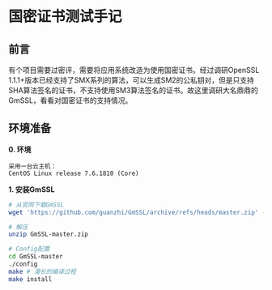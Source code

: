 # 国密证书测试手记


## 前言

有个项目需要过密评，需要将应用系统改造为使用国密证书。经过调研OpenSSL 1.1.1+版本已经支持了SMX系列的算法，可以生成SM2的公私钥对，但是只支持SHA算法签名的证书，不支持使用SM3算法签名的证书。故这里调研大名鼎鼎的GmSSL，看看对国密证书的支持情况。

## 环境准备

**0. 环境**
```
采用一台云主机： 
CentOS Linux release 7.6.1810 (Core) 
```

**1. 安装GmSSL**

```bash
# 从官网下载GmSSL
wget 'https://github.com/guanzhi/GmSSL/archive/refs/heads/master.zip' -O GmSSL-master.zip

# 解压
unzip GmSSL-master.zip

# Config配置
cd GmSSL-master
./config
make # 漫长的编译过程
make install
```